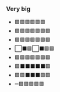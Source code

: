 ### Very big
- 🟪🟪🟪🟪🟪🟪
- 🟪🟪🟪🟪🟪🟪🟪
- 🟪🟪🟪🟪🟪🟪🟪
- ⬜️⬛️🟪⬜️⬛️🟪🟪
- 🟪🟪🟪🟪🟪🟪🟪
- 🟪⬛️⬛️⬛️⬛️⬛️🟪
- 🟪🟪⬛️⬛️⬛️🟪🟪
- ➖🟪🟪🟪🟪🟪
<!--
**NoOnesSoul/NoOnesSoul** is a ✨ _special_ ✨ repository because its `README.md` (this file) appears on your GitHub profile.

Here are some ideas to get you started:

- 🔭 I’m currently working on ...
- 🌱 I’m currently learning ...
- 👯 I’m looking to collaborate on ...
- 🤔 I’m looking for help with ...
- 💬 Ask me about ...
- 📫 How to reach me: ...
- 😄 Pronouns: ...
- ⚡ Fun fact: ...
-->
